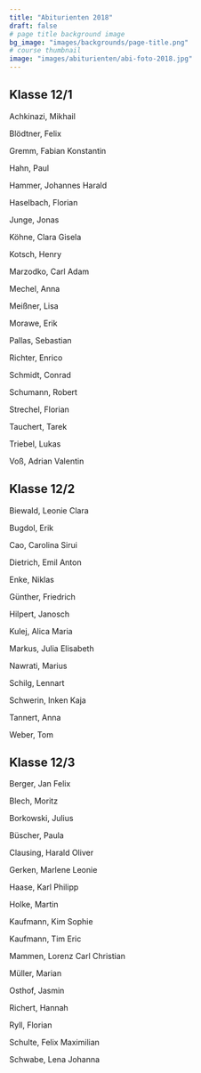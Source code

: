 ```yaml
---
title: "Abiturienten 2018"
draft: false
# page title background image
bg_image: "images/backgrounds/page-title.png"
# course thumbnail
image: "images/abiturienten/abi-foto-2018.jpg"
---
```


## Klasse 12/1

Achkinazi, Mikhail

Blödtner, Felix

Gremm, Fabian Konstantin

Hahn, Paul

Hammer, Johannes Harald

Haselbach, Florian

Junge, Jonas

Köhne, Clara Gisela

Kotsch, Henry

Marzodko, Carl Adam

Mechel, Anna

Meißner, Lisa

Morawe, Erik

Pallas, Sebastian

Richter, Enrico

Schmidt, Conrad

Schumann, Robert

Strechel, Florian

Tauchert, Tarek

Triebel, Lukas

Voß, Adrian Valentin

## Klasse 12/2

Biewald, Leonie Clara

Bugdol, Erik

Cao, Carolina Sirui

Dietrich, Emil Anton

Enke, Niklas

Günther, Friedrich

Hilpert, Janosch

Kulej, Alica Maria

Markus, Julia Elisabeth

Nawrati, Marius

Schilg, Lennart

Schwerin, Inken Kaja

Tannert, Anna

Weber, Tom

## Klasse 12/3

Berger, Jan Felix

Blech, Moritz

Borkowski, Julius

Büscher, Paula

Clausing, Harald Oliver

Gerken, Marlene Leonie

Haase, Karl Philipp

Holke, Martin

Kaufmann, Kim Sophie

Kaufmann, Tim Eric

Mammen, Lorenz Carl Christian

Müller, Marian

Osthof, Jasmin

Richert, Hannah

Ryll, Florian

Schulte, Felix Maximilian

Schwabe, Lena Johanna
